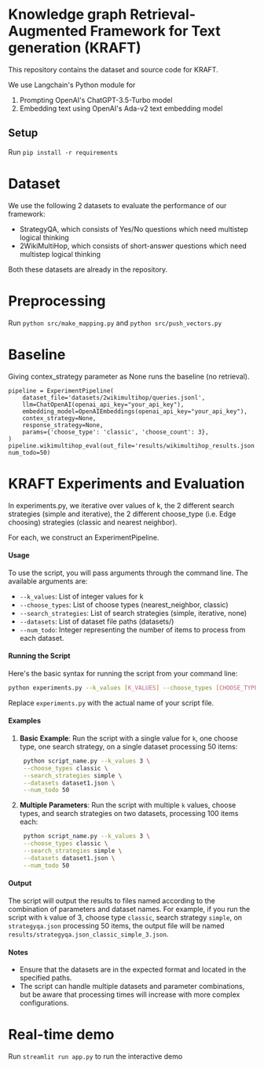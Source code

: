 
# Knowledge graph Retrieval-Augmented Framework for Text generation (KRAFT)

This repository contains the dataset and source code for KRAFT.

We use Langchain's Python module for
1) Prompting OpenAI's ChatGPT-3.5-Turbo model 
2) Embedding text using OpenAI's Ada-v2 text embedding model

## Setup

Run `pip install -r requirements`

# Dataset

We use the following 2 datasets to evaluate the performance of our framework:
- StrategyQA, which consists of Yes/No questions which need multistep logical thinking
- 2WikiMultiHop, which consists of short-answer questions which need multistep logical thinking

Both these datasets are already in the repository.

# Preprocessing

Run `python src/make_mapping.py` and `python src/push_vectors.py`

# Baseline

Giving contex_strategy parameter as None runs the baseline (no retrieval).

```
pipeline = ExperimentPipeline(
    dataset_file='datasets/2wikimultihop/queries.jsonl',
    llm=ChatOpenAI(openai_api_key="your_api_key"),
    embedding_model=OpenAIEmbeddings(openai_api_key="your_api_key"),
    contex_strategy=None,
    response_strategy=None,
    params={'choose_type': 'classic', 'choose_count': 3},
)
pipeline.wikimultihop_eval(out_file='results/wikimultihop_results.json', num_todo=50)
```

# KRAFT Experiments and Evaluation

In experiments.py, we iterative over values of k, the 2 different search strategies (simple and iterative), the 2 different choose_type (i.e. Edge choosing) strategies (classic and nearest neighbor).

For each, we construct an ExperimentPipeline.

#### Usage

To use the script, you will pass arguments through the command line. The available arguments are:

- `--k_values`: List of integer values for k
- `--choose_types`: List of choose types (nearest_neighbor, classic)
- `--search_strategies`: List of search strategies (simple, iterative, none)
- `--datasets`: List of dataset file paths (datasets/)
- `--num_todo`: Integer representing the number of items to process from each dataset.

#### Running the Script

Here's the basic syntax for running the script from your command line:

```bash
python experiments.py --k_values [K_VALUES] --choose_types [CHOOSE_TYPES] --search_strategies [SEARCH_STRATEGIES] --datasets [DATASETS] --num_todo [NUM_TODO]
```

Replace `experiments.py` with the actual name of your script file.

#### Examples

1. **Basic Example**:
   Run the script with a single value for `k`, one choose type, one search strategy, on a single dataset processing 50 items:
   ```bash
    python script_name.py --k_values 3 \
    --choose_types classic \
    --search_strategies simple \
    --datasets dataset1.json \
    --num_todo 50
   ```

2. **Multiple Parameters**:
   Run the script with multiple `k` values, choose types, and search strategies on two datasets, processing 100 items each:
   ```bash
    python script_name.py --k_values 3 \
    --choose_types classic \
    --search_strategies simple \
    --datasets dataset1.json \
    --num_todo 50
   ```

#### Output

The script will output the results to files named according to the combination of parameters and dataset names. For example, if you run the script with `k` value of 3, choose type `classic`, search strategy `simple`, on `strategyqa.json` processing 50 items, the output file will be named `results/strategyqa.json_classic_simple_3.json`.

#### Notes

- Ensure that the datasets are in the expected format and located in the specified paths.
- The script can handle multiple datasets and parameter combinations, but be aware that processing times will increase with more complex configurations.

# Real-time demo

Run `streamlit run app.py` to run the interactive demo
